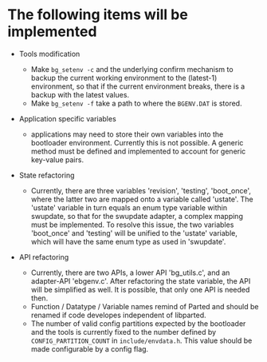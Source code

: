 # The following items will be implemented #


* Tools modification
	* Make `bg_setenv -c` and the underlying confirm mechanism to backup
	  the current working environment to the (latest-1) environment, so
	  that if the current environment breaks, there is a backup with the
	  latest values.
	* Make `bg_setenv -f` take a path to where the `BGENV.DAT` is stored.

* Application specific variables
	* applications may need to store their own variables into the
	  bootloader environment. Currently this is not possible. A generic
	  method must be defined and implemented to account for generic
	  key-value pairs.

* State refactoring
	* Currently, there are three variables 'revision', 'testing',
	  'boot_once', where the latter two are mapped onto a variable called
	  'ustate'. The 'ustate' variable in turn equals an enum type variable
	  within swupdate, so that for the swupdate adapter, a complex mapping
	  must be implemented.  To resolve this issue, the two variables
	  'boot_once' and 'testing' will be unified to the 'ustate' variable,
	  which will have the same enum type as used in 'swupdate'.

* API refactoring
	* Currently, there are two APIs, a lower API 'bg_utils.c', and an
	  adapter-API 'ebgenv.c'. After refactoring the state variable, the API
	  will be simplified as well.  It is possible, that only one API is
	  needed then.
	* Function / Datatype / Variable names remind of Parted and should be
	  renamed if code developes independent of libparted.
	* The number of valid config partitions expected by the bootloader and
	  the tools is currently fixed to the number defined by
	  `CONFIG_PARTITION_COUNT` in `include/envdata.h`. This value should be
	  made configurable by a config flag.

